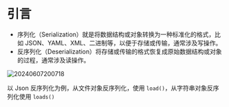 # 引言

- 序列化（Serialization）就是将数据结构或对象转换为一种标准化的格式，比如 JSON、YAML、XML、二进制等，以便于存储或传输，通常涉及写操作。
- 反序列化（Deserialization）将存储或传输的格式恢复成原始数据结构或对象的过程，通常涉及读操作。

![20240607200718](https://image.zuoright.com/20240607200718.png)

以 Json 反序列化为例，从文件对象反序列化，使用 `load()`，从字符串对象反序列化使用 `loads()`
